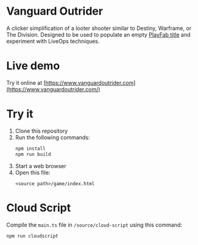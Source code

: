 # Vanguard Outrider

A clicker simplification of a looter shooter similar to Destiny, Warframe, or The Division. Designed to be used to populate an empty [PlayFab title](https://playfab.com) and experiment with LiveOps techniques.

# Live demo

Try it online at [https://www.vanguardoutrider.com](https://www.vanguardoutrider.com/)

# Try it

1. Clone this repository
1. Run the following commands:
    ``` bash
    npm install
    npm run build
    ```
1. Start a web browser
1. Open this file:
    ```
    <source path>/game/index.html
    ```

# Cloud Script

Compile the `main.ts` file in `/source/cloud-script` using this command:

``` bash
npm run cloudscript
```